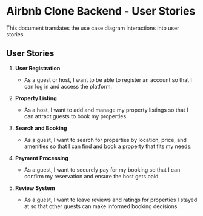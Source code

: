 # Airbnb Clone Backend - User Stories

This document translates the use case diagram interactions into user stories.

## User Stories

1. **User Registration**  
   - As a guest or host, I want to be able to register an account so that I can log in and access the platform.

2. **Property Listing**  
   - As a host, I want to add and manage my property listings so that I can attract guests to book my properties.

3. **Search and Booking**  
   - As a guest, I want to search for properties by location, price, and amenities so that I can find and book a property that fits my needs.

4. **Payment Processing**  
   - As a guest, I want to securely pay for my booking so that I can confirm my reservation and ensure the host gets paid.

5. **Review System**  
   - As a guest, I want to leave reviews and ratings for properties I stayed at so that other guests can make informed booking decisions.
